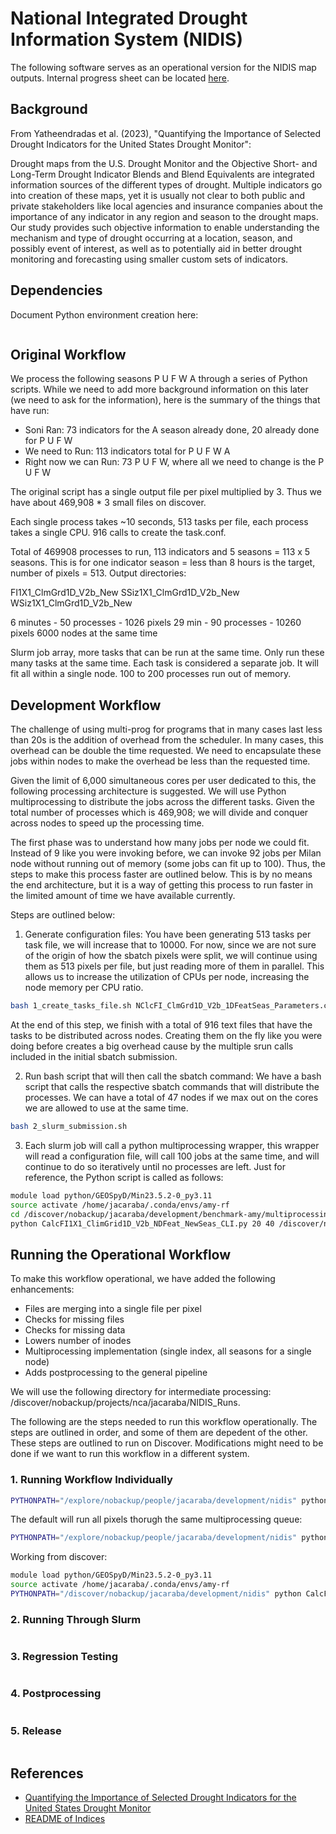 # National Integrated Drought Information System (NIDIS)

The following software serves as an operational version for the NIDIS map outputs.
Internal progress sheet can be located [here](https://nasa-my.sharepoint.com/:x:/r/personal/jacaraba_ndc_nasa_gov/Documents/WorkDocuments/Projects/ILAB/2024-SONI-Parallel/Indicators_Data_Dictionary_nClimGrid_Resolution_ILAB.xlsx?d=w4d5e4812cb06468d819235dcd8268571&csf=1&web=1&e=cnB6yV).

## Background

From Yatheendradas et al. (2023), "Quantifying the Importance of Selected Drought Indicators for the United States Drought Monitor":

Drought maps from the U.S. Drought Monitor and the Objective Short- and Long-Term Drought Indicator Blends and Blend Equivalents are integrated information sources of the different types of drought. Multiple indicators go into creation of these maps, yet it is usually not clear to both public and private stakeholders like local agencies and insurance companies about the importance of any indicator in any region and season to the drought maps. Our study provides such objective information to enable understanding the mechanism and type of drought occurring at a location, season, and possibly event of interest, as well as to potentially aid in better drought monitoring and forecasting using smaller custom sets of indicators.

## Dependencies

Document Python environment creation here:

```bash
```

## Original Workflow

We process the following seasons P U F W A through a series of Python scripts. While we need to add
more background information on this later (we need to ask for the information), here is the summary of
the things that have run:

- Soni Ran: 73 indicators for the A season already done, 20 already done for P U F W
- We need to Run: 113 indicators total for P U F W A
- Right now we can Run: 73 P U F W, where all we need to change is the P U F W

The original script has a single output file per pixel multiplied by 3. Thus we have about
469,908 * 3 small files on discover.

Each single process takes ~10 seconds, 513 tasks per file, each process takes a single CPU.
916 calls to create the task.conf.

Total of 469908 processes to run, 113 indicators and 5 seasons = 113 x 5 seasons. This is for one indicator
season = less than 8 hours is the target, number of pixels = 513. Output directories:

FI1X1_ClmGrd1D_V2b_New
SSiz1X1_ClmGrd1D_V2b_New
WSiz1X1_ClmGrd1D_V2b_New

6 minutes - 50 processes - 1026 pixels
29 min - 90 processes - 10260 pixels
6000 nodes at the same time

Slurm job array, more tasks that can be run at the same time. Only run these many tasks at the same time.
Each task is considered a separate job. It will fit all within a single node.
100 to 200 processes run out of memory.

## Development Workflow

The challenge of using multi-prog for programs that in many cases last less than 20s is the 
addition of overhead from the scheduler. In many cases, this overhead can be double the time 
requested. We need to encapsulate these jobs within nodes to make the overhead be less than 
the requested time. 

 Given the limit of 6,000 simultaneous cores per user dedicated to this, the following processing 
 architecture is suggested. We will use Python multiprocessing to distribute the jobs across the 
 different tasks. Given the total number of processes which is 469,908; we will divide and conquer 
 across nodes to speed up the processing time. 

 The first phase was to understand how many jobs per node we could fit. Instead of 9 like you were 
 invoking before, we can invoke 92 jobs per Milan node without running out of memory (some jobs can 
 fit up to 100). Thus, the steps to make this process faster are outlined below. This is by no means 
 the end architecture, but it is a way of getting this process to run faster in the limited amount 
 of time we have available currently. 

 Steps are outlined below:

1. Generate configuration files: You have been generating 513 tasks per task file, we will increase 
that to 10000. For now, since we are not sure of the origin of how the sbatch pixels were split, we 
will continue using them as 513 pixels per file, but just reading more of them in parallel. This 
allows us to increase the utilization of CPUs per node, increasing the node memory per CPU ratio. 

```bash 
bash 1_create_tasks_file.sh NClcFI_ClmGrd1D_V2b_1DFeatSeas_Parameters.conf 
``` 

At the end of this step, we finish with a total of 916 text files that have the tasks to be distributed 
across nodes. Creating them on the fly like you were doing before creates a big overhead cause by the
 multiple srun calls included in the initial sbatch submission. 

2. Run bash script that will then call the sbatch command: We have a bash script that calls the 
respective sbatch commands that will distribute the processes. We can have a total of 47 nodes if 
we max out on the cores we are allowed to use at the same time. 

```bash 
bash 2_slurm_submission.sh 
``` 

3. Each slurm job will call a python multiprocessing wrapper, this wrapper will read a configuration 
file, will call 100 jobs at the same time, and will continue to do so iteratively until no processes 
are left. Just for reference, the Python script is called as follows: 

```bash 
module load python/GEOSpyD/Min23.5.2-0_py3.11 
source activate /home/jacaraba/.conda/envs/amy-rf 
cd /discover/nobackup/jacaraba/development/benchmark-amy/multiprocessing_version 
python CalcFI1X1_ClimGrid1D_V2b_NDFeat_NewSeas_CLI.py 20 40 /discover/nobackup/jacaraba/development/benchmark-amy/multiprocessing_version/tasks 
``` 

## Running the Operational Workflow

To make this workflow operational, we have added the following enhancements:

- Files are merging into a single file per pixel
- Checks for missing files
- Checks for missing data
- Lowers number of inodes
- Multiprocessing implementation (single index, all seasons for a single node)
- Adds postprocessing to the general pipeline

We will use the following directory for intermediate processing:
/discover/nobackup/projects/nca/jacaraba/NIDIS_Runs.

The following are the steps needed to run this workflow operationally. The steps
are outlined in order, and some of them are depedent of the other. These steps
are outlined to run on Discover. Modifications might need to be done if we want to run
this workflow in a different system.

### 1. Running Workflow Individually

```bash
PYTHONPATH="/explore/nobackup/people/jacaraba/development/nidis" python CalcFI1X1_ClimGrid1D_V2b_NDFeat_NewSeas_CLI.py --indicator 40 --season W --init-task 0 --end-task 5 --output-dir /explore/nobackup/people/jacaraba/projects/NIDIS --step training
```

The default will run all pixels thorugh the same multiprocessing queue:

```bash
PYTHONPATH="/explore/nobackup/people/jacaraba/development/nidis" python CalcFI1X1_ClimGrid1D_V2b_NDFeat_NewSeas_CLI.py --indicator 40 --season W --output-dir /explore/nobackup/people/jacaraba/projects/NIDIS --step training
```

Working from discover:

```bash
module load python/GEOSpyD/Min23.5.2-0_py3.11 
source activate /home/jacaraba/.conda/envs/amy-rf 
PYTHONPATH="/discover/nobackup/jacaraba/development/nidis" python CalcFI1X1_ClimGrid1D_V2b_NDFeat_NewSeas_CLI.py --indicator 41 --season W --output-dir /discover/nobackup/projects/nca/jacaraba/NIDIS_Runs --step training --init-task 0 --end-task 5
```

### 2. Running Through Slurm

```bash
```

### 3. Regression Testing

```bash
```

### 4. Postprocessing

```bash
```

### 5. Release

```bash
```

## References

- [Quantifying the Importance of Selected Drought Indicators for the United States Drought Monitor](https://journals.ametsoc.org/view/journals/hydr/24/9/JHM-D-22-0180.1.xml)
- [README of Indices](https://portal.nccs.nasa.gov/lisdata_pub/NLDAS/DroughtIndicatorImportanceData/ForSteve/README_Soni.txt)

